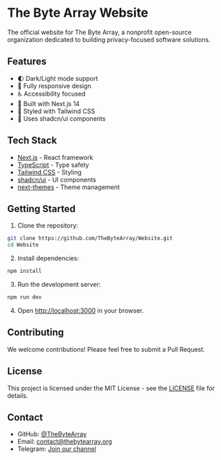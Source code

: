 # The Byte Array Website

The official website for The Byte Array, a nonprofit open-source organization dedicated to building privacy-focused software solutions.

## Features

- 🌓 Dark/Light mode support
- 📱 Fully responsive design
- ♿ Accessibility focused
- 🚀 Built with Next.js 14
- 🎨 Styled with Tailwind CSS
- 🧩 Uses shadcn/ui components

## Tech Stack

- [Next.js](https://nextjs.org/) - React framework
- [TypeScript](https://www.typescriptlang.org/) - Type safety
- [Tailwind CSS](https://tailwindcss.com/) - Styling
- [shadcn/ui](https://ui.shadcn.com/) - UI components
- [next-themes](https://github.com/pacocoursey/next-themes) - Theme management

## Getting Started

1. Clone the repository:
```bash
git clone https://github.com/TheByteArray/Website.git
cd Website
```

2. Install dependencies:
```bash
npm install
```

3. Run the development server:
```bash
npm run dev
```

4. Open [http://localhost:3000](http://localhost:3000) in your browser.

## Contributing

We welcome contributions! Please feel free to submit a Pull Request.

## License

This project is licensed under the MIT License - see the [LICENSE](LICENSE) file for details.

## Contact

- GitHub: [@TheByteArray](https://github.com/TheByteArray)
- Email: contact@thebytearray.org
- Telegram: [Join our channel](https://t.me/+HO2w1XV6dCE1MmJl)
